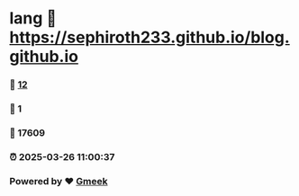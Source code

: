 # lang :link: https://sephiroth233.github.io/blog.github.io 
### :page_facing_up: [12](https://sephiroth233.github.io/blog.github.io/tag.html) 
### :speech_balloon: 1 
### :hibiscus: 17609 
### :alarm_clock: 2025-03-26 11:00:37 
### Powered by :heart: [Gmeek](https://github.com/Meekdai/Gmeek)
